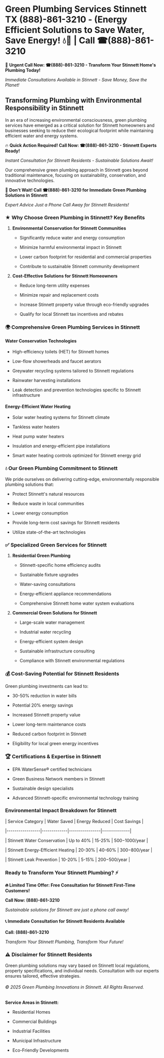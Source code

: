 # Green Plumbing Services Stinnett TX (888)-861-3210 - (Energy Efficient Solutions to Save Water, Save Energy! 💧🌿 | Call ☎(888)-861-3210

🚨 **Urgent Call Now: ☎(888)-861-3210 - Transform Your Stinnett Home's Plumbing Today!**
*Immediate Consultations Available in Stinnett - Save Money, Save the Planet!*

## Transforming Plumbing with Environmental Responsibility in Stinnett

In an era of increasing environmental consciousness, green plumbing services have emerged as a critical solution for Stinnett homeowners and businesses seeking to reduce their ecological footprint while maintaining efficient water and energy systems. 

🔥 **Quick Action Required! Call Now: ☎(888)-861-3210 - Stinnett Experts Ready!**
*Instant Consultation for Stinnett Residents - Sustainable Solutions Await!*

Our comprehensive green plumbing approach in Stinnett goes beyond traditional maintenance, focusing on sustainability, conservation, and innovative technologies.

🚨 **Don't Wait! Call ☎(888)-861-3210 for Immediate Green Plumbing Solutions in Stinnett**
*Expert Advice Just a Phone Call Away for Stinnett Residents!*

### ★ Why Choose Green Plumbing in Stinnett? Key Benefits

1. **Environmental Conservation for Stinnett Communities** 
   - Significantly reduce water and energy consumption
   - Minimize harmful environmental impact in Stinnett
   - Lower carbon footprint for residential and commercial properties
   - Contribute to sustainable Stinnett community development

2. **Cost-Effective Solutions for Stinnett Homeowners** 
   - Reduce long-term utility expenses
   - Minimize repair and replacement costs
   - Increase Stinnett property value through eco-friendly upgrades
   - Qualify for local Stinnett tax incentives and rebates

### 🌍 Comprehensive Green Plumbing Services in Stinnett

#### Water Conservation Technologies
- High-efficiency toilets (HET) for Stinnett homes
- Low-flow showerheads and faucet aerators
- Greywater recycling systems tailored to Stinnett regulations
- Rainwater harvesting installations
- Leak detection and prevention technologies specific to Stinnett infrastructure

#### Energy-Efficient Water Heating
- Solar water heating systems for Stinnett climate
- Tankless water heaters
- Heat pump water heaters
- Insulation and energy-efficient pipe installations
- Smart water heating controls optimized for Stinnett energy grid

### 💧 Our Green Plumbing Commitment to Stinnett

We pride ourselves on delivering cutting-edge, environmentally responsible plumbing solutions that:
- Protect Stinnett's natural resources
- Reduce waste in local communities
- Lower energy consumption
- Provide long-term cost savings for Stinnett residents
- Utilize state-of-the-art technologies

### ✅ Specialized Green Services for Stinnett

1. **Residential Green Plumbing**
   - Stinnett-specific home efficiency audits
   - Sustainable fixture upgrades
   - Water-saving consultations
   - Energy-efficient appliance recommendations
   - Comprehensive Stinnett home water system evaluations

2. **Commercial Green Solutions for Stinnett**
   - Large-scale water management
   - Industrial water recycling
   - Energy-efficient system design
   - Sustainable infrastructure consulting
   - Compliance with Stinnett environmental regulations

### 💰 Cost-Saving Potential for Stinnett Residents

Green plumbing investments can lead to:
- 30-50% reduction in water bills
- Potential 20% energy savings
- Increased Stinnett property value
- Lower long-term maintenance costs
- Reduced carbon footprint in Stinnett
- Eligibility for local green energy incentives

### 🏆 Certifications & Expertise in Stinnett

- EPA WaterSense® certified technicians
- Green Business Network members in Stinnett
- Sustainable design specialists
- Advanced Stinnett-specific environmental technology training

### Environmental Impact Breakdown for Stinnett

| Service Category | Water Saved | Energy Reduced | Cost Savings |
|-----------------|-------------|----------------|--------------|
| Stinnett Water Conservation | Up to 40% | 15-25% | $500-$1000/year |
| Stinnett Energy-Efficient Heating | 20-30% | 40-60% | $300-$800/year |
| Stinnett Leak Prevention | 10-20% | 5-15% | $200-$500/year |

### Ready to Transform Your Stinnett Plumbing? ⚡

**🔥 Limited Time Offer: Free Consultation for Stinnett First-Time Customers!**

**Call Now: (888)-861-3210**
*Sustainable solutions for Stinnett are just a phone call away!*

#### 📞 Immediate Consultation for Stinnett Residents Available

**Call: (888)-861-3210**
*Transform Your Stinnett Plumbing, Transform Your Future!*

### ⚠️ Disclaimer for Stinnett Residents

Green plumbing solutions may vary based on Stinnett local regulations, property specifications, and individual needs. Consultation with our experts ensures tailored, effective strategies.

###### © 2025 Green Plumbing Innovations in Stinnett. All Rights Reserved.

**Service Areas in Stinnett:** 
- Residential Homes
- Commercial Buildings
- Industrial Facilities
- Municipal Infrastructure
- Eco-Friendly Developments